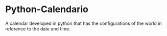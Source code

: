 # Python-Calendario
A calendar developed in python that has the configurations of the world in reference to the date and time.
